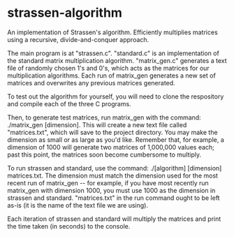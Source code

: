 # strassen-algorithm
An implementation of Strassen's algorithm. Efficiently multiplies matrices using a recursive, divide-and-conquer approach.

The main program is at "strassen.c". "standard.c" is an implementation of the standard matrix multiplication algorithm. "matrix_gen.c" generates a text file of randomly chosen 1's and 0's, which acts as the matrices for our multiplication algorithms. Each run of matrix_gen generates a new set of matrices and overwrites any previous matrices generated.

To test out the algorithm for yourself, you will need to clone the respository and compile each of the three C programs. 

Then, to generate test matrices, run matrix_gen with the command: ./matrix_gen [dimension]. This will create a new text file called "matrices.txt", which will save to the project directory. You may make the dimension as small or as large as you'd like. Remember that, for example, a dimension of 1000 will generate two matrices of 1,000,000 values each; past this point, the matrices soon become cumbersome to multiply. 

To run strassen and standard, use the command: ./[algorithm] [dimension] matrices.txt. The dimension must match the dimension used for the most recent run of matrix_gen -- for example, if you have most recently run matrix_gen with dimension 1000, you must use 1000 as the dimension in strassen and standard. "matrices.txt" in the run command ought to be left as-is (it is the name of the text file we are using).

Each iteration of strassen and standard will multiply the matrices and print the time taken (in seconds) to the console. 

